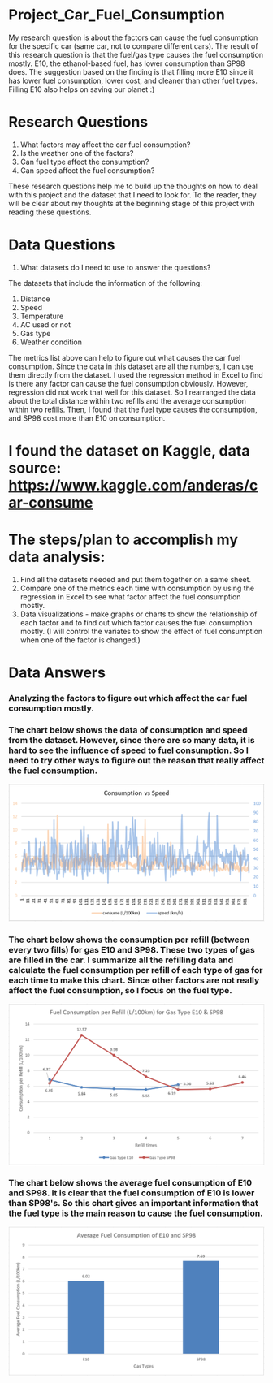 # Project_Car_Fuel_Consumption

My research question is about the factors can cause the fuel consumption for the specific car (same car, not to compare different cars). The result of this research question is that the fuel/gas type causes the fuel consumption mostly. E10, the ethanol-based fuel, has lower consumption than SP98 does. The suggestion based on the finding is that filling more E10 since it has lower fuel consumption, lower cost, and cleaner than other fuel types. Filling E10 also helps on saving our planet :) 

# Research Questions
1. What factors may affect the car fuel consumption?
2. Is the weather one of the factors?
3. Can fuel type affect the consumption?
4. Can speed affect the fuel consumption?

These research questions help me to build up the thoughts on how to deal with this project and the dataset that I need to look for. To the reader, they will be clear about my thoughts at the beginning stage of this project with reading these questions.

# Data Questions 

1. What datasets do I need to use to answer the questions?

The datasets that include the information of the following:
1. Distance
2. Speed
3. Temperature
4. AC used or not
5. Gas type
6. Weather condition

The metrics list above can help to figure out what causes the car fuel consumption. Since the data in this dataset are all the numbers, I can use them directly from the dataset. I used the regression method in Excel to find is there any factor can cause the fuel consumption obviously. However, regression did not work that well for this dataset. So I rearranged the data about the total distance within two refills and the average consumption within two refills. Then, I found that the fuel type causes the consumption, and SP98 cost more than E10 on consumption.

# I found the dataset on Kaggle, data source: https://www.kaggle.com/anderas/car-consume

# The steps/plan to accomplish my data analysis:
1. Find all the datasets needed and put them together on a same sheet.
2. Compare one of the metrics each time with consumption by using the regression in Excel to see what factor affect the fuel consumption mostly.
3. Data visualizations - make graphs or charts to show the relationship of each factor and to find out which factor causes the fuel consumption mostly.
(I will control the variates to show the effect of fuel consumption when one of the factor is changed.)

# Data Answers
### Analyzing the factors to figure out which affect the car fuel consumption mostly. 

### The chart below shows the data of consumption and speed from the dataset. However, since there are so many data, it is hard to see the influence of speed to fuel consumption. So I need to try other ways to figure out the reason that really affect the fuel consumption.
![Alt text](https://github.com/shenzihaofrank/Project_Shen/blob/master/Consumption%20vs%20Speed.PNG)


### The chart below shows the consumption per refill (between every two fills) for gas E10 and SP98. These two types of gas are filled in the car. I summarize all the refilling data and calculate the fuel consumption per refill of each type of gas for each time to make this chart. Since other factors are not really affect the fuel consumption, so I focus on the fuel type.
![Alt text](https://github.com/shenzihaofrank/Project_Shen/blob/master/Consumption%20per%20refill.PNG)


### The chart below shows the average fuel consumption of E10 and SP98. It is clear that the fuel consumption of E10 is lower than SP98's. So this chart gives an important information that the fuel type is the main reason to cause the fuel consumption. 
![Alt text](https://github.com/shenzihaofrank/Project_Shen/blob/master/Average%20consumption.PNG)
